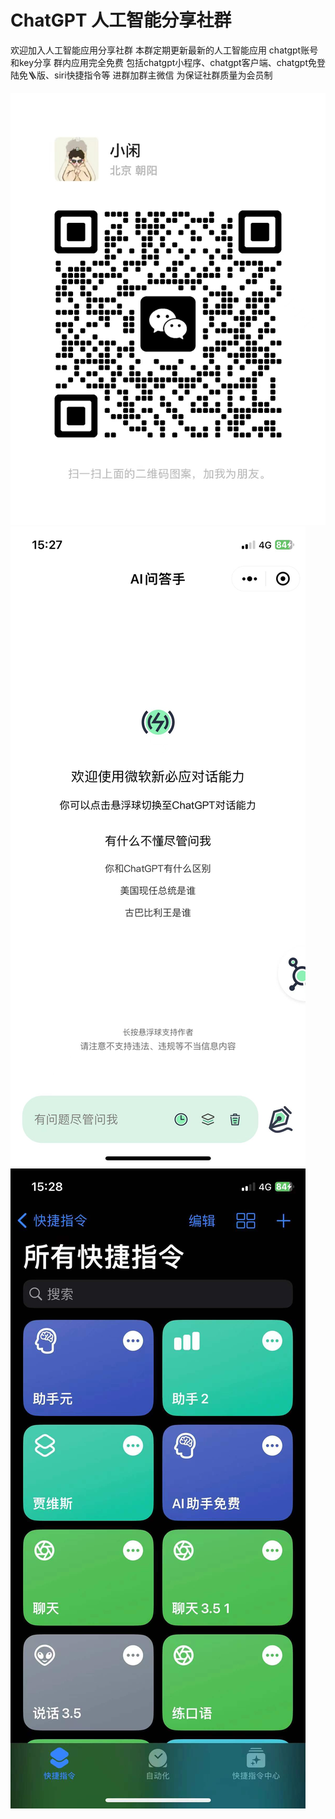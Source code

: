 # ChatGPT 人工智能分享社群

欢迎加入人工智能应用分享社群
本群定期更新最新的人工智能应用 chatgpt账号和key分享 
群内应用完全免费 包括chatgpt小程序、chatgpt客户端、chatgpt免登陆免🪜版、siri快捷指令等
进群加群主微信 为保证社群质量为会员制

![image](https://github.com/vaan89/chatgpt/blob/main/WechatIMG111.jpeg)
![image](https://github.com/vaan89/chatgpt/blob/main/WechatIMG112.jpeg)
![image](https://github.com/vaan89/chatgpt/blob/main/WechatIMG113.jpeg)
